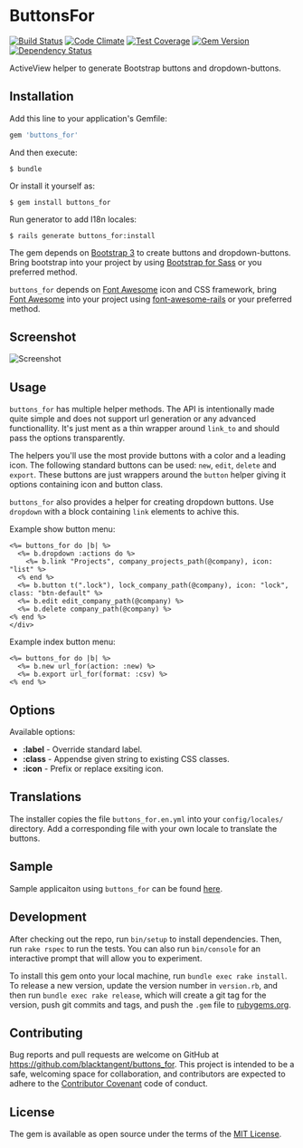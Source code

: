 [travis]: https://travis-ci.org/blacktangent/buttons_for
[codeclimate]: https://codeclimate.com/github/blacktangent/buttons_for
[fontawesome]: https://fortawesome.github.io/Font-Awesome
[fontawesomerails]: https://github.com/bokmann/font-awesome-rails
[coveralls]: https://coveralls.io/r/blacktangent/buttons_for
[rubygems]: https://rubygems.org/gems/buttons_for
[gemnasium]: https://gemnasium.com/blacktangent/buttons_for

# ButtonsFor

[![Build Status](https://travis-ci.org/blacktangent/buttons_for.svg?branch=master)][travis]
[![Code Climate](https://codeclimate.com/github/blacktangent/buttons_for/badges/gpa.svg)][codeclimate]
[![Test Coverage](http://img.shields.io/coveralls/blacktangent/buttons_for/master.svg)][coveralls]
[![Gem Version](http://img.shields.io/gem/v/buttons_for.svg)][rubygems]
[![Dependency Status](https://gemnasium.com/blacktangent/buttons_for.png)][gemnasium]

ActiveView helper to generate Bootstrap buttons and dropdown-buttons.

## Installation

Add this line to your application's Gemfile:

```ruby
gem 'buttons_for'
```

And then execute:

    $ bundle

Or install it yourself as:

    $ gem install buttons_for

Run generator to add I18n locales:

    $ rails generate buttons_for:install

The gem depends on [Bootstrap 3](http://getbootstrap.com/) to create buttons and dropdown-buttons. Bring bootstrap into
your project by using [Bootstrap for Sass](https://github.com/twbs/bootstrap-sass) or you preferred method.

`buttons_for` depends on [Font Awesome][fontawesome] icon and CSS
framework, bring [Font Awesome][fontawesome] into your project using
[font-awesome-rails][fontawesomerails] or your preferred method.

## Screenshot
![Screenshot](https://cloud.githubusercontent.com/assets/1222916/9902312/b08d89bc-5c97-11e5-94c6-7a0e78934556.png)

## Usage

`buttons_for` has multiple helper methods. The API is intentionally made
quite simple and does not support url generation or any advanced
functionallity. It's just ment as a thin wrapper around `link_to` and
should pass the options transparently.

The helpers you'll use the most provide buttons with a color and a
leading icon. The following standard buttons can be used: `new`, `edit`,
`delete` and `export`. These buttons are just wrappers around the `button` helper
giving it options containing icon and button class.

`buttons_for` also provides a helper for creating dropdown buttons. Use
`dropdown` with a block containing `link` elements to achive this.

Example show button menu:

```erb
<%= buttons_for do |b| %>
  <%= b.dropdown :actions do %>
    <%= b.link "Projects", company_projects_path(@company), icon: "list" %>
  <% end %>
  <%= b.button t(".lock"), lock_company_path(@company), icon: "lock", class: "btn-default" %>
  <%= b.edit edit_company_path(@company) %>
  <%= b.delete company_path(@company) %>
<% end %>
</div>
```

Example index button menu:

```erb
<%= buttons_for do |b| %>
  <%= b.new url_for(action: :new) %>
  <%= b.export url_for(format: :csv) %>
<% end %>
```

## Options

Available options:

* __:label__ - Override standard label.
* __:class__ - Appendse given string to existing CSS classes.
* __:icon__  - Prefix or replace exsiting icon.

## Translations

The installer copies the file `buttons_for.en.yml` into your
`config/locales/` directory. Add a corresponding file with your own
locale to translate the buttons.

## Sample
Sample applicaiton using `buttons_for` can be found [here](https://github.com/blacktangent/buttons_for-demo).

## Development

After checking out the repo, run `bin/setup` to install dependencies. Then, run `rake rspec` to run the tests. You can also run `bin/console` for an interactive prompt that will allow you to experiment.

To install this gem onto your local machine, run `bundle exec rake install`. To release a new version, update the version number in `version.rb`, and then run `bundle exec rake release`, which will create a git tag for the version, push git commits and tags, and push the `.gem` file to [rubygems.org](https://rubygems.org).

## Contributing

Bug reports and pull requests are welcome on GitHub at https://github.com/blacktangent/buttons_for. This project is intended to be a safe, welcoming space for collaboration, and contributors are expected to adhere to the [Contributor Covenant](contributor-covenant.org) code of conduct.


## License

The gem is available as open source under the terms of the [MIT License](http://opensource.org/licenses/MIT).

